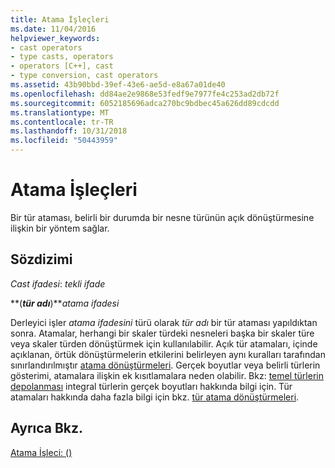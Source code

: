 ```yaml
---
title: Atama İşleçleri
ms.date: 11/04/2016
helpviewer_keywords:
- cast operators
- type casts, operators
- operators [C++], cast
- type conversion, cast operators
ms.assetid: 43b90bbd-39ef-43e6-ae5d-e8a67a01de40
ms.openlocfilehash: dd84ae2e9868e53fedf9e7977fe4c253ad2db72f
ms.sourcegitcommit: 6052185696adca270bc9bdbec45a626dd89cdcdd
ms.translationtype: MT
ms.contentlocale: tr-TR
ms.lasthandoff: 10/31/2018
ms.locfileid: "50443959"
---
```

# <a name="cast-operators"></a>Atama İşleçleri

Bir tür ataması, belirli bir durumda bir nesne türünün açık dönüştürmesine ilişkin bir yöntem sağlar.

## <a name="syntax"></a>Sözdizimi

*Cast ifadesi*: *tekli ifade*

**(***tür adı***)***atama ifadesi*

Derleyici işler *atama ifadesini* türü olarak *tür adı* bir tür ataması yapıldıktan sonra. Atamalar, herhangi bir skaler türdeki nesneleri başka bir skaler türe veya skaler türden dönüştürmek için kullanılabilir. Açık tür atamaları, içinde açıklanan, örtük dönüştürmelerin etkilerini belirleyen aynı kuralları tarafından sınırlandırılmıştır [atama dönüştürmeleri](../c-language/assignment-conversions.md). Gerçek boyutlar veya belirli türlerin gösterimi, atamalara ilişkin ek kısıtlamalara neden olabilir. Bkz: [temel türlerin depolanması](../c-language/storage-of-basic-types.md) integral türlerin gerçek boyutları hakkında bilgi için. Tür atamaları hakkında daha fazla bilgi için bkz. [tür atama dönüştürmeleri](../c-language/type-cast-conversions.md).

## <a name="see-also"></a>Ayrıca Bkz.

[Atama İşleci: ()](../cpp/cast-operator-parens.md)